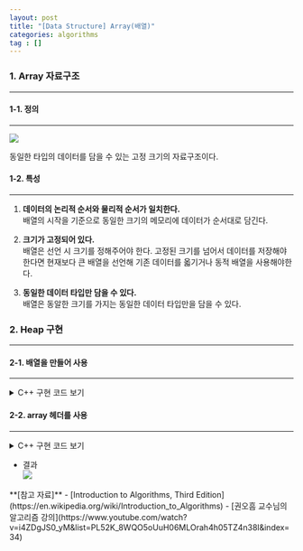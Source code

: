 ```yaml
---
layout: post
title: "[Data Structure] Array(배열)"
categories: algorithms
tag : []
---
```


### 1. Array 자료구조
---

#### 1-1. 정의 
---
![](https://krispedia.github.io/assets/images/array_1.jpg)

동일한 타입의 데이터를 담을 수 있는 고정 크기의 자료구조이다. 

#### 1-2. 특성
---
1. **데이터의 논리적 순서와 물리적 순서가 일치한다.**  
배열의 시작을 기준으로 동일한 크기의 메모리에 데이터가 순서대로 담긴다. 

2. **크기가 고정되어 있다.**  
배열은 선언 시 크기를 정해주어야 한다. 고정된 크기를 넘어서 데이터를 저장해야한다면 현재보다 큰 배열을 선언해 기존 데이터를 옯기거나 동적 배열을 사용해야한다. 

3. **동일한 데이터 타입만 담을 수 있다.**  
배열은 동알한 크기를 가지는 동일한 데이터 타입만을 담을 수 있다. 


### 2. Heap 구현 
---

#### 2-1. 배열을 만들어 사용  
---

<details>
<summary>C++ 구현 코드 보기</summary>
<div markdown="1">

```cpp
#include<iostream>

using namespace std;

int main(){
    int arr[10] = {0,}; // int 형을 담근 크기가 10이고 0으로 초기화된 배열 선언

    for(int i=0; i<10; i++) // 배열 출력
        cout<<arr[i]<<" ";
    return 0;
}
```
</div>
</details>

#### 2-2. array 헤더를 사용  
---

<details>
<summary>C++ 구현 코드 보기</summary>
<div markdown="1">

```cpp
#include<iostream>
#include<array>

using namespace std;

int main(){
    array<int, 10> arr = {0};

    for(int i=0; i<10; i++)
        cout<<arr[i]<<" ";
    return 0;
}
```
</div>
</details>


- 결과   
![](https://krispedia.github.io/assets/images/array_2.jpg)

<div class="divider"></div>
**[참고 자료]**
- [Introduction to Algorithms, Third Edition](https://en.wikipedia.org/wiki/Introduction_to_Algorithms)
- [권오흠 교수님의 알고리즘 강의](https://www.youtube.com/watch?v=i4ZDgJS0_yM&list=PL52K_8WQO5oUuH06MLOrah4h05TZ4n38l&index=34)